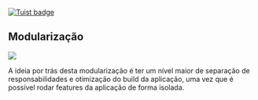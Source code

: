 [![Tuist badge](https://img.shields.io/badge/Powered%20by-Tuist-blue)](https://tuist.io)


## Modularização

[![](https://mermaid.ink/img/eyJjb2RlIjoiZ3JhcGggVEQ7XG5cbkFbW0FwcF1dO1xuQltBcHBDb3JlXTtcbkNbQXBwQ29yZVVJXTtcbkQoW0ZlYXR1cmVdKTtcbkhbW1VJRGVtb11dO1xuSltbRmVhdHVyZURlbW9dXTtcbktbTmV0d29ya107XG5MW1JlcG9zaXRvcnldO1xuTVtTdG9yYWdlXTtcblxuQi0tPkM7XG5DLS0-RDtcbkQtLT5BO1xuQy0tPkg7XG5ELS0-SjtcbkstLT5EO1xuTC0tPks7XG5NLS0-TDtcbkItLT5NOyIsIm1lcm1haWQiOnt9LCJ1cGRhdGVFZGl0b3IiOmZhbHNlfQ)](https://mermaid-js.github.io/mermaid-live-editor/#/edit/eyJjb2RlIjoiZ3JhcGggVEQ7XG5cbkFbW0FwcF1dO1xuQltBcHBDb3JlXTtcbkNbQXBwQ29yZVVJXTtcbkQoW0ZlYXR1cmVdKTtcbkhbW1VJRGVtb11dO1xuSltbRmVhdHVyZURlbW9dXTtcbktbTmV0d29ya107XG5MW1JlcG9zaXRvcnldO1xuTVtTdG9yYWdlXTtcblxuQi0tPkM7XG5DLS0-RDtcbkQtLT5BO1xuQy0tPkg7XG5ELS0-SjtcbkstLT5EO1xuTC0tPks7XG5NLS0-TDtcbkItLT5NOyIsIm1lcm1haWQiOnt9LCJ1cGRhdGVFZGl0b3IiOmZhbHNlfQ)


A ideia por trás desta modularização é ter um nível maior de separação de responsabilidades e otimização do build da aplicação, uma vez que é possível rodar features da aplicação de forma isolada.

